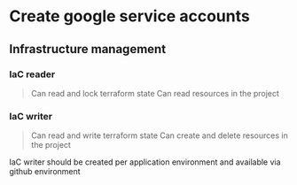 # Create google service accounts

## Infrastructure management

### IaC reader
> Can read and lock terraform state
> Can read resources in the project

### IaC writer
> Can read and write terraform state
> Can create and delete resources in the project

IaC writer should be created per application environment and available via github environment